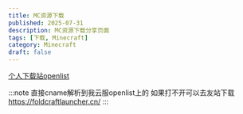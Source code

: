 ```yaml
---
title: MC资源下载
published: 2025-07-31
description: MC资源下载分享页面
tags: [下载, Minecraft]
category: Minecraft
draft: false
---
```


[个人下载站openlist](https://download.14131413.xyz/index)

:::note
直接cname解析到我云服openlist上的
如果打不开可以去友站下载
https://foldcraftlauncher.cn/
:::